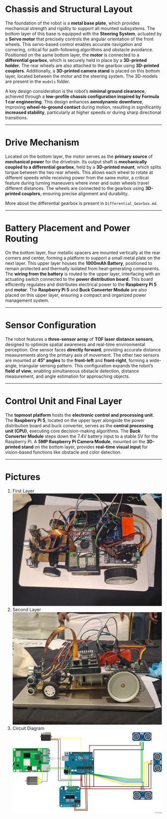 # Chassis and Structural Layout

The foundation of the robot is a **metal base plate**, which provides mechanical strength and rigidity to support all mounted subsystems. The bottom layer of this base is equipped with the **Steering System**, actuated by a **Servo motor** that precisely controls the angular orientation of the front wheels. This servo-based control enables accurate navigation and cornering, critical for path-following algorithms and obstacle avoidance. Positioned on the same bottom layer, the **motor** is connected to a **differential gearbox**, which is securely held in place by a **3D-printed holder**. The rear wheels are also attached to the gearbox using **3D-printed couplers**. Additionally, a **3D-printed camera stand** is placed on this bottom layer, located between the motor and the steering system. The 3D-models are present in the `models` folder.

A key design consideration is the robot’s **minimal ground clearance**, achieved through a **low-profile chassis configuration inspired by Formula 1 car engineering**. This design enhances **aerodynamic downforce**, improving **wheel-to-ground contact** during motion, resulting in significantly **increased stability**, particularly at higher speeds or during sharp directional transitions.

---
# Drive Mechanism

Located on the bottom layer, the motor serves as the **primary source** of **mechanical power** for the drivetrain. Its output shaft is **mechanically coupled to a differential gearbox**, held by a **3D-printed mount**, which splits torque between the two rear wheels. This allows each wheel to rotate at different speeds while receiving power from the same motor, a critical feature during turning maneuvers where inner and outer wheels travel different distances. The wheels are connected to the gearbox using **3D-printed couplers**, ensuring precise alignment and durability.

More about the differential gearbox is present in `Differential_Gearbox.md`.

---
# Battery Placement and Power Routing

On the bottom layer, four metallic spacers are mounted vertically at the rear corners and center, forming a platform to support a small metal plate on the next layer. This upper layer houses the **1000mAh Battery**, positioned to remain protected and thermally isolated from heat-generating components. The **wiring from the battery** is routed to the upper layer, interfacing with an actuating switch connected to the **power distribution board**. This board efficiently regulates and distributes electrical power to the **Raspberry Pi 5** and **motor**. The **Raspberry Pi 5** and **Buck Converter Module** are also placed on this upper layer, ensuring a compact and organized power management system.

---
# Sensor Configuration

The robot features a **three-sensor array** of **TOF laser distance sensors**, designed to optimize spatial awareness and real-time environmental perception. One sensor faces **directly forward**, providing accurate distance measurements along the primary axis of movement. The other two sensors are mounted at **45° angles** to the **front-left** and **front-right**, forming a wide-angle, triangular sensing pattern. This configuration expands the robot’s **field of view**, enabling simultaneous obstacle detection, distance measurement, and angle estimation for approaching objects.

---
# Control Unit and Final Layer

The **topmost platform** hosts the **electronic control and processing unit**. The **Raspberry Pi 5**, located on the upper layer alongside the power distribution board and buck converter, serves as the **central processing unit (CPU)**, executing core decision-making algorithms. The **Buck Converter Module** steps down the 7.4V battery input to a stable 5V for the Raspberry Pi. A **5MP Raspberry Pi Camera Module**, mounted on the **3D-printed stand** on the bottom layer, provides **real-time visual input** for vision-based functions like obstacle and color detection.

---
# Pictures

1. First Layer  
![FirstLayer.jpg](Attachments/FirstLayer.jpg)  
2. Second Layer  
![SecondLayer.jpg](Attachments/SecondLayer.jpg)  
3. Circuit Diagram  
![CircuitDiagram.jpg](Attachments/CircuitDiagram.jpg)
